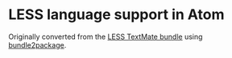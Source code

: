 # LESS language support in Atom

Originally converted from the [LESS TextMate bundle](https://github.com/textmate/less.tmbundle)
using [bundle2package](https://github.com/atom/bundle2package).

